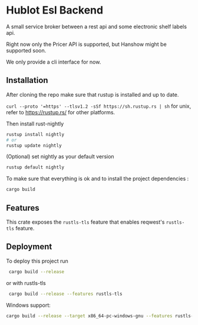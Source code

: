 
# Hublot Esl Backend

A small service broker between a rest api and some electronic shelf labels api. 

Right now only the Pricer API is supported, but Hanshow might be supported soon.

We only provide a cli interface for now.


## Installation

After cloning the repo make sure that rustup is installed and up to date.

`curl --proto '=https' --tlsv1.2 -sSf https://sh.rustup.rs | sh` for unix, refer to https://rustup.rs/ for other platforms.

Then install rust-nightly
```bash
rustup install nightly
# or 
rustup update nightly
```
(Optional) set nightly as your default version 
```bash
rustup default nightly
```

To make sure that everything is ok and to install the project dependencies : 
```bash
cargo build
```
    
## Features

This crate exposes the `rustls-tls` feature that enables reqwest's `rustls-tls` feature.

## Deployment

To deploy this project run

```bash
 cargo build --release
```
or with rustls-tls 
```bash
 cargo build --release --features rustls-tls
```

Windows support:

```bash
cargo build --release --target x86_64-pc-windows-gnu --features rustls-tls
```